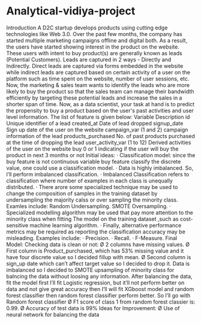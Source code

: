 # Analytical-vidiya-project
Introduction A D2C startup develops products using cutting edge technologies like Web 3.0. Over the past few months, the company has started multiple marketing campaigns offline and digital both. As a result, the users have started showing interest in the product on the website. These users with intent to buy product(s) are generally known as leads (Potential Customers).    Leads are captured in 2 ways - Directly and Indirectly.  Direct leads are captured via forms embedded in the website while indirect leads are captured based on certain activity of a user on the platform such as time spent on the website, number of user sessions, etc.   Now, the marketing &amp; sales team wants to identify the leads who are more likely to buy the product so that the sales team can manage their bandwidth efficiently by targeting these potential leads and increase the sales in a shorter span of time.   Now, as a data scientist, your task at hand is to predict the propensity to buy a product based on the user's past activities and user level information.   The list of feature is given below: Variable Description id Unique identifier of a lead created_at Date of lead dropped signup_date Sign up date of the user on the website campaign_var (1 and 2) campaign information of the lead products_purchased No. of past products purchased at the time of dropping the lead user_activity_var (1 to 12) Derived activities of the user on the website buy 0 or 1 indicating if the user will buy the product in next 3 months or not     Initial ideas: ·        Classification model: since the buy feature is not continuous variable buy feature classify the discrete value, one could use a classification model. ·        Data is highly imbalanced. So, I’ll perform imbalanced classification. ·        Imbalanced Classification refers to classification where number of examples in each class is unequally distributed. ·        There arore some specialized technique may be used to change the composition of samples in the training dataset by undersampling the majority calss or over sampling the minority class. Examles include: Random Undersampling. SMOTE Oversampling. ·        Specialized modelling algorithm may be used that pay more attention to the minority class when fitting The model on the training dataset ,such as cost-sensitive machine learning algorithm. ·        Finally, alternative performance metrics may be required as reporting the classification accuracy may be misleading. Examples include: ·        Precision. ·        Recall. ·        F-Measure. Final Model:   Checking data is clean or not: Ø  2 columns have missing values. Ø  First column is Product_purchased, which has 53% missing value and it have four discrete value so I decided fillup with mean. Ø  Second column is sign_up date which can’t affect target value so I decided to drop it.  Data is imbalanced so I decided to SMOTE upsampling of minority class for balncing the data without loosing any information. After balancing the data, fit the model first I’ll fit Logistic regression, but it’ll not perform better on data and not give great accuracy then I’ll will fit XGboost model and random forest classifier then random forest classifier perform better. So I’ll go with Random forest classifier Ø  F1 score of class 1 from random forest classier  is: 0.99. Ø  Accuracy of test data is 99% Ideas for Improvement: Ø  Use of neural network for balancing the data
